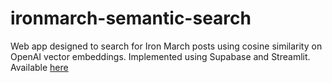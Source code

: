 # ironmarch-semantic-search

Web app designed to search for Iron March posts using cosine similarity on OpenAI vector embeddings. Implemented using Supabase and Streamlit. Available [here](https://ironmarch-semantic-search.streamlit.app)
